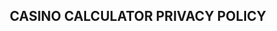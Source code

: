 <html>

<body>
<h2 style="text-align: center;"> CASINO CALCULATOR PRIVACY POLICY</h2> 
</body>

</html>
